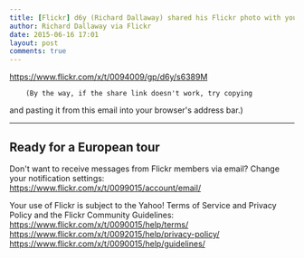 ```yaml
---
title: [Flickr] d6y (Richard Dallaway) shared his Flickr photo with you.
author: Richard Dallaway via Flickr
date: 2015-06-16 17:01
layout: post
comments: true
---
```




https://www.flickr.com/x/t/0094009/gp/d6y/s6389M

		(By the way, if the share link doesn't work, try copying
and pasting it from this email into your browser's address
bar.)
	

-------------------------------------------------
Ready for a European tour
-------------------------------------------------

Don't want to receive messages from Flickr members via
email? Change your notification settings:
https://www.flickr.com/x/t/0099015/account/email/

Your use of Flickr is subject to the Yahoo! Terms of Service
and Privacy Policy and the Flickr Community Guidelines:
https://www.flickr.com/x/t/0090015/help/terms/
https://www.flickr.com/x/t/0092015/help/privacy-policy/
https://www.flickr.com/x/t/0090015/help/guidelines/
 
      